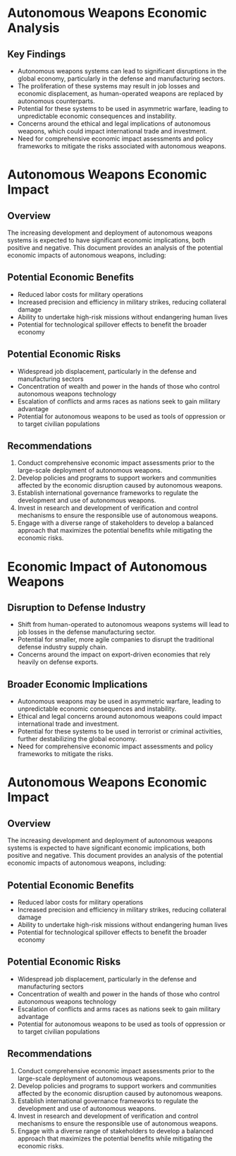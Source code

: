 # Autonomous Weapons Economic Analysis

## Key Findings
- Autonomous weapons systems can lead to significant disruptions in the global economy, particularly in the defense and manufacturing sectors.
- The proliferation of these systems may result in job losses and economic displacement, as human-operated weapons are replaced by autonomous counterparts.
- Potential for these systems to be used in asymmetric warfare, leading to unpredictable economic consequences and instability.
- Concerns around the ethical and legal implications of autonomous weapons, which could impact international trade and investment.
- Need for comprehensive economic impact assessments and policy frameworks to mitigate the risks associated with autonomous weapons.
# Autonomous Weapons Economic Impact

## Overview
The increasing development and deployment of autonomous weapons systems is expected to have significant economic implications, both positive and negative. This document provides an analysis of the potential economic impacts of autonomous weapons, including:

## Potential Economic Benefits
- Reduced labor costs for military operations
- Increased precision and efficiency in military strikes, reducing collateral damage
- Ability to undertake high-risk missions without endangering human lives
- Potential for technological spillover effects to benefit the broader economy

## Potential Economic Risks
- Widespread job displacement, particularly in the defense and manufacturing sectors
- Concentration of wealth and power in the hands of those who control autonomous weapons technology
- Escalation of conflicts and arms races as nations seek to gain military advantage
- Potential for autonomous weapons to be used as tools of oppression or to target civilian populations

## Recommendations
1. Conduct comprehensive economic impact assessments prior to the large-scale deployment of autonomous weapons.
2. Develop policies and programs to support workers and communities affected by the economic disruption caused by autonomous weapons.
3. Establish international governance frameworks to regulate the development and use of autonomous weapons.
4. Invest in research and development of verification and control mechanisms to ensure the responsible use of autonomous weapons.
5. Engage with a diverse range of stakeholders to develop a balanced approach that maximizes the potential benefits while mitigating the economic risks.
# Economic Impact of Autonomous Weapons

## Disruption to Defense Industry
- Shift from human-operated to autonomous weapons systems will lead to job losses in the defense manufacturing sector.
- Potential for smaller, more agile companies to disrupt the traditional defense industry supply chain.
- Concerns around the impact on export-driven economies that rely heavily on defense exports.

## Broader Economic Implications
- Autonomous weapons may be used in asymmetric warfare, leading to unpredictable economic consequences and instability.
- Ethical and legal concerns around autonomous weapons could impact international trade and investment.
- Potential for these systems to be used in terrorist or criminal activities, further destabilizing the global economy.
- Need for comprehensive economic impact assessments and policy frameworks to mitigate the risks.
# Autonomous Weapons Economic Impact

## Overview
The increasing development and deployment of autonomous weapons systems is expected to have significant economic implications, both positive and negative. This document provides an analysis of the potential economic impacts of autonomous weapons, including:

## Potential Economic Benefits
- Reduced labor costs for military operations
- Increased precision and efficiency in military strikes, reducing collateral damage
- Ability to undertake high-risk missions without endangering human lives
- Potential for technological spillover effects to benefit the broader economy

## Potential Economic Risks
- Widespread job displacement, particularly in the defense and manufacturing sectors
- Concentration of wealth and power in the hands of those who control autonomous weapons technology
- Escalation of conflicts and arms races as nations seek to gain military advantage
- Potential for autonomous weapons to be used as tools of oppression or to target civilian populations

## Recommendations
1. Conduct comprehensive economic impact assessments prior to the large-scale deployment of autonomous weapons.
2. Develop policies and programs to support workers and communities affected by the economic disruption caused by autonomous weapons.
3. Establish international governance frameworks to regulate the development and use of autonomous weapons.
4. Invest in research and development of verification and control mechanisms to ensure the responsible use of autonomous weapons.
5. Engage with a diverse range of stakeholders to develop a balanced approach that maximizes the potential benefits while mitigating the economic risks.
